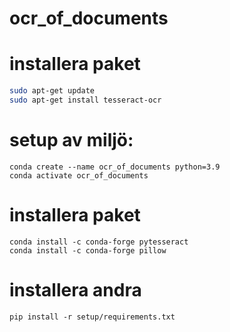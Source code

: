 # ocr_of_documents

# installera paket
```bash
sudo apt-get update
sudo apt-get install tesseract-ocr
```

# setup av miljö:
```
conda create --name ocr_of_documents python=3.9
conda activate ocr_of_documents
```
# installera paket
```
conda install -c conda-forge pytesseract
conda install -c conda-forge pillow
```

# installera andra
```
pip install -r setup/requirements.txt
```



